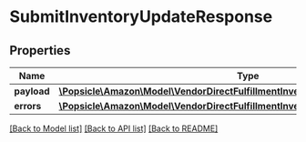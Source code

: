 # SubmitInventoryUpdateResponse

## Properties
Name | Type | Description | Notes
------------ | ------------- | ------------- | -------------
**payload** | [**\Popsicle\Amazon\Model\VendorDirectFulfillmentInventoryV1\TransactionReference**](TransactionReference.md) |  | [optional] 
**errors** | [**\Popsicle\Amazon\Model\VendorDirectFulfillmentInventoryV1\ErrorList**](ErrorList.md) |  | [optional] 

[[Back to Model list]](../../README.md#documentation-for-models) [[Back to API list]](../../README.md#documentation-for-api-endpoints) [[Back to README]](../../README.md)

